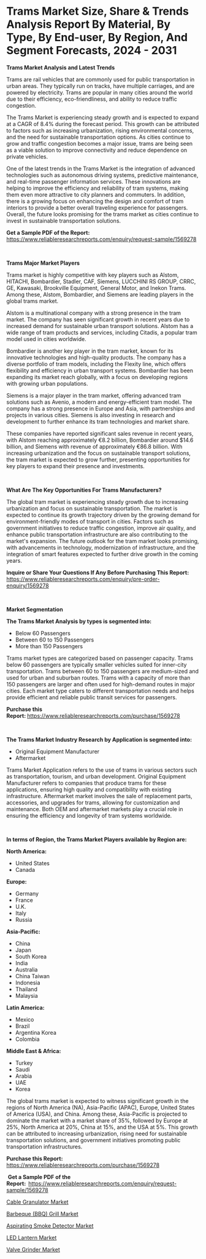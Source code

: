 <p><h1>Trams Market Size, Share & Trends Analysis Report By Material, By Type, By End-user, By Region, And Segment Forecasts, 2024 - 2031</h1></p><p><strong>Trams Market Analysis and Latest Trends</strong></p>
<p><p>Trams are rail vehicles that are commonly used for public transportation in urban areas. They typically run on tracks, have multiple carriages, and are powered by electricity. Trams are popular in many cities around the world due to their efficiency, eco-friendliness, and ability to reduce traffic congestion.</p><p>The Trams Market is experiencing steady growth and is expected to expand at a CAGR of 8.4% during the forecast period. This growth can be attributed to factors such as increasing urbanization, rising environmental concerns, and the need for sustainable transportation options. As cities continue to grow and traffic congestion becomes a major issue, trams are being seen as a viable solution to improve connectivity and reduce dependence on private vehicles.</p><p>One of the latest trends in the Trams Market is the integration of advanced technologies such as autonomous driving systems, predictive maintenance, and real-time passenger information services. These innovations are helping to improve the efficiency and reliability of tram systems, making them even more attractive to city planners and commuters. In addition, there is a growing focus on enhancing the design and comfort of tram interiors to provide a better overall traveling experience for passengers. Overall, the future looks promising for the trams market as cities continue to invest in sustainable transportation solutions.</p></p>
<p><strong>Get a Sample PDF of the Report:&nbsp;</strong> <a href="https://www.reliableresearchreports.com/enquiry/request-sample/1569278">https://www.reliableresearchreports.com/enquiry/request-sample/1569278</a></p>
<p>&nbsp;</p>
<p><strong>Trams Major Market Players</strong></p>
<p><p>Trams market is highly competitive with key players such as Alstom, HITACHI, Bombardier, Stadler, CAF, Siemens, LUCCHINI RS GROUP, CRRC, GE, Kawasaki, Brookville Equipment, General Motor, and Inekon Trams. Among these, Alstom, Bombardier, and Siemens are leading players in the global trams market.</p><p>Alstom is a multinational company with a strong presence in the tram market. The company has seen significant growth in recent years due to increased demand for sustainable urban transport solutions. Alstom has a wide range of tram products and services, including Citadis, a popular tram model used in cities worldwide.</p><p>Bombardier is another key player in the tram market, known for its innovative technologies and high-quality products. The company has a diverse portfolio of tram models, including the Flexity line, which offers flexibility and efficiency in urban transport systems. Bombardier has been expanding its market reach globally, with a focus on developing regions with growing urban populations.</p><p>Siemens is a major player in the tram market, offering advanced tram solutions such as Avenio, a modern and energy-efficient tram model. The company has a strong presence in Europe and Asia, with partnerships and projects in various cities. Siemens is also investing in research and development to further enhance its tram technologies and market share.</p><p>These companies have reported significant sales revenue in recent years, with Alstom reaching approximately €8.2 billion, Bombardier around $14.6 billion, and Siemens with revenue of approximately €86.8 billion. With increasing urbanization and the focus on sustainable transport solutions, the tram market is expected to grow further, presenting opportunities for key players to expand their presence and investments.</p></p>
<p>&nbsp;</p>
<p><strong>What Are The Key Opportunities For Trams Manufacturers?</strong></p>
<p><p>The global tram market is experiencing steady growth due to increasing urbanization and focus on sustainable transportation. The market is expected to continue its growth trajectory driven by the growing demand for environment-friendly modes of transport in cities. Factors such as government initiatives to reduce traffic congestion, improve air quality, and enhance public transportation infrastructure are also contributing to the market's expansion. The future outlook for the tram market looks promising, with advancements in technology, modernization of infrastructure, and the integration of smart features expected to further drive growth in the coming years.</p></p>
<p><strong>Inquire or Share Your Questions If Any Before Purchasing This Report:</strong> <a href="https://www.reliableresearchreports.com/enquiry/pre-order-enquiry/1569278">https://www.reliableresearchreports.com/enquiry/pre-order-enquiry/1569278</a></p>
<p>&nbsp;</p>
<p><strong>Market Segmentation</strong></p>
<p><strong>The Trams Market Analysis by types is segmented into:</strong></p>
<p><ul><li>Below 60 Passengers</li><li>Between 60 to 150 Passengers</li><li>More than 150 Passengers</li></ul></p>
<p><p>Trams market types are categorized based on passenger capacity. Trams below 60 passengers are typically smaller vehicles suited for inner-city transportation. Trams between 60 to 150 passengers are medium-sized and used for urban and suburban routes. Trams with a capacity of more than 150 passengers are larger and often used for high-demand routes in major cities. Each market type caters to different transportation needs and helps provide efficient and reliable public transit services for passengers.</p></p>
<p><strong>Purchase this Report:&nbsp;</strong><a href="https://www.reliableresearchreports.com/purchase/1569278">https://www.reliableresearchreports.com/purchase/1569278</a></p>
<p>&nbsp;</p>
<p><strong>The Trams Market Industry Research by Application is segmented into:</strong></p>
<p><ul><li>Original Equipment Manufacturer</li><li>Aftermarket</li></ul></p>
<p><p>Trams Market Application refers to the use of trams in various sectors such as transportation, tourism, and urban development. Original Equipment Manufacturer refers to companies that produce trams for these applications, ensuring high quality and compatibility with existing infrastructure. Aftermarket market involves the sale of replacement parts, accessories, and upgrades for trams, allowing for customization and maintenance. Both OEM and aftermarket markets play a crucial role in ensuring the efficiency and longevity of tram systems worldwide.</p></p>
<p>&nbsp;</p>
<p><strong>In terms of Region, the Trams Market Players available by Region are:</strong></p>
<p>
    <p> <strong> North America: </strong>
        <ul>
            <li>United States</li>
            <li>Canada</li>
        </ul>
        </p> 
    <p> <strong> Europe: </strong>
        <ul>
            <li>Germany</li>
            <li>France</li>
            <li>U.K.</li>
            <li>Italy</li>
            <li>Russia</li>
        </ul>
        </p> 
    <p> <strong> Asia-Pacific: </strong>
        <ul>
            <li>China</li>
            <li>Japan</li>
            <li>South Korea</li>
            <li>India</li>
            <li>Australia</li>
            <li>China Taiwan</li>
            <li>Indonesia</li>
            <li>Thailand</li>
            <li>Malaysia</li>
        </ul>
        </p> 
    <p> <strong> Latin America: </strong>
        <ul>
            <li>Mexico</li>
            <li>Brazil</li>
            <li>Argentina Korea</li>
            <li>Colombia</li>
        </ul>
        </p> 
    <p> <strong> Middle East & Africa: </strong>
        <ul>
            <li>Turkey</li>
            <li>Saudi</li>
            <li>Arabia</li>
            <li>UAE</li>
            <li>Korea</li>
        </ul>
    </p>
    </p>
<p><p>The global trams market is expected to witness significant growth in the regions of North America (NA), Asia-Pacific (APAC), Europe, United States of America (USA), and China. Among these, Asia-Pacific is projected to dominate the market with a market share of 35%, followed by Europe at 25%, North America at 20%, China at 15%, and the USA at 5%. This growth can be attributed to increasing urbanization, rising need for sustainable transportation solutions, and government initiatives promoting public transportation infrastructures.</p></p>
<p><strong>Purchase this Report: </strong><a href="https://www.reliableresearchreports.com/purchase/1569278">https://www.reliableresearchreports.com/purchase/1569278</a></p>
<p>&nbsp;<strong>Get a Sample PDF of the Report:&nbsp;&nbsp;</strong><a href="https://www.reliableresearchreports.com/enquiry/request-sample/1569278">https://www.reliableresearchreports.com/enquiry/request-sample/1569278</a></p>
<p><strong></strong></p>
<p><p><a href="https://github.com/indrystar/Market-Research-Report-List-2/blob/main/cable-granulator-market.md">Cable Granulator Market</a></p><p><a href="https://issuu.com/reportprime-2/docs/barbeque-bbq-grill-market-size-2030.pptx">Barbeque (BBQ) Grill Market</a></p><p><a href="https://github.com/josesg55/Market-Research-Report-List-1/blob/main/aspirating-smoke-detector-market.md">Aspirating Smoke Detector Market</a></p><p><a href="https://issuu.com/reportprime-2/docs/led-lantern-market-size-2030.pptx">LED Lantern Market</a></p><p><a href="https://github.com/AKSHATREPORTPRIME/Market-Research-Report-List-3/blob/main/valve-grinder-market.md">Valve Grinder Market</a></p></p>
